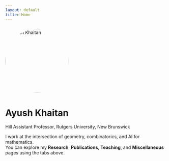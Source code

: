 ```yaml
---
layout: default
title: Home
---
```


<p>
  <img src="{{ 'ayush.png' | relative_url }}" alt="Ayush Khaitan" width="200" style="border-radius:50%; margin:0.5rem 0;">
</p>

# Ayush Khaitan

Hill Assistant Professor, Rutgers University, New Brunswick  

I work at the intersection of geometry, combinatorics, and AI for mathematics.  
You can explore my **Research**, **Publications**, **Teaching**, and **Miscellaneous** pages using the tabs above.
